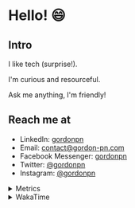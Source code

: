 # Hello! 😄

## Intro

I like tech (surprise!).

I'm curious and resourceful.

Ask me anything, I'm friendly!

## Reach me at

- LinkedIn: [gordonpn](https://www.linkedin.com/in/gordonpn/)
- Email: [contact@gordon-pn.com](mailto:contact@gordon-pn.com)
- Facebook Messenger: [gordonpn](https://www.messenger.com/t/Gordonpn)
- Twitter: [@gordonpn](https://twitter.com/Gordonpn)
- Instagram: [@gordonpn](https://www.instagram.com/gordonpn/)

<details>
  <summary>Metrics</summary>

  <img align="center" src="https://github.com/gordonpn/gordonpn/blob/master/github-metrics.svg" alt="GitHub Metrics">

</details>

<details>
  <summary>WakaTime</summary>

  <!--START_SECTION:waka-->

```text
YAML   12 mins         ████████████████████▒░░░░   80.74 %
HCL    1 min           ███░░░░░░░░░░░░░░░░░░░░░░   11.47 %
JSON   1 min           ██░░░░░░░░░░░░░░░░░░░░░░░   07.79 %
```

<!--END_SECTION:waka-->
</details>
